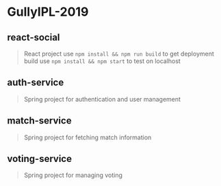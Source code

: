 # GullyIPL-2019

## react-social
> React project
use `npm install && npm run build` to get deployment build
use `npm install && npm start` to test on localhost

## auth-service
> Spring project for authentication and user management

## match-service
> Spring project for fetching match information

## voting-service
> Spring project for managing voting

